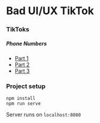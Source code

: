 # Bad UI/UX TikTok

### TikToks
##### Phone Numbers
* [Part 1](https://www.tiktok.com/@xelorabb/video/7014445833928166661)
* [Part 2](https://www.tiktok.com/@xelorabb/video/7014752454864588038)
* [Part 3](https://www.tiktok.com/@xelorabb/video/7014896204567956741)

### Project setup
```
npm install
npm run serve
```
Server runs on `localhost:8080`
